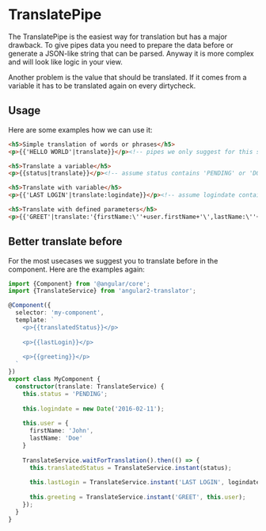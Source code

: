 # TranslatePipe

The TranslatePipe is the easiest way for translation but has a major drawback. To give pipes data you need to prepare
the data before or generate a JSON-like string that can be parsed. Anyway it is more complex and will look like
logic in your view.

Another problem is the value that should be translated. If it comes from a variable it has to be translated again on 
every dirtycheck.

## Usage

Here are some examples how we can use it:
```html
<h5>Simple translation of words or phrases</h5>
<p>{{'HELLO WORLD'|translate}}</p><!-- pipes we only suggest for this simple usage -->

<h5>Translate a variable</h5>
<p>{{status|translate}}</p><!-- assume status contains 'PENDING' or 'DONE' or something translatable -->

<h5>Translate with variable</h5>
<p>{{'LAST LOGIN'|translate:logindate}}</p><!-- assume logindate contains a Date object -->

<h5>Translate with defined parameters</h5>
<p>{{'GREET'|translate:'{firstName:\''+user.firstName+'\',lastName:\''+user.lastName+'\'}'}}</p><!-- most unreadable case -->
```

## Better translate before

For the most usecases we suggest you to translate before in the component. Here are the examples again:
```ts
import {Component} from '@angular/core';
import {TranslateService} from 'angular2-translator';

@Component({
  selector: 'my-component',
  template: `
    <p>{{translatedStatus}}</p>
    
    <p>{{lastLogin}}</p>
    
    <p>{{greeting}}</p>
  `
})
export class MyComponent {
  constructor(translate: TranslateService) {
    this.status = 'PENDING';
    
    this.logindate = new Date('2016-02-11');
    
    this.user = {
      firstName: 'John',
      lastName: 'Doe'
    }
    
    TranslateService.waitForTranslation().then(() => {
      this.translatedStatus = TranslateService.instant(status);
      
      this.lastLogin = TranslateService.instant('LAST LOGIN', logindate);
      
      this.greeting = TranslateService.instant('GREET', this.user);
    });
  }
}
```
